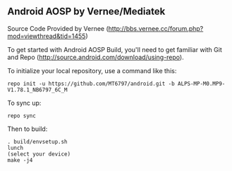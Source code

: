 Android AOSP by Vernee/Mediatek
-------------------------------

Source Code Provided by Vernee (http://bbs.vernee.cc/forum.php?mod=viewthread&tid=1455)

To get started with Android AOSP Build, you'll need to get familiar with  Git and Repo (http://source.android.com/download/using-repo).

To initialize your local repository, use a command like this:

    repo init -u https://github.com/MT6797/android.git -b ALPS-MP-M0.MP9-V1.78.1_NB6797_6C_M

To sync up:

    repo sync

Then to build:

	. build/envsetup.sh
	lunch 
	(select your device)
	make -j4
